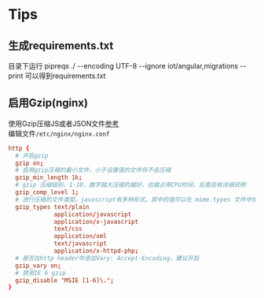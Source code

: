 # Tips
## 生成requirements.txt
目录下运行
pipreqs ./ --encoding UTF-8 --ignore iot/angular,migrations --print
可以得到requirements.txt

## 启用Gzip(nginx)
使用Gzip压缩JS或者JSON文件[参考](https://www.darrenfang.com/2015/01/setting-up-http-cache-and-gzip-with-nginx/)  
编辑文件`/etc/nginx/nginx.conf`
```conf
http {
  # 开启gzip
  gzip on;
  # 启用gzip压缩的最小文件，小于设置值的文件将不会压缩
  gzip_min_length 1k;
  # gzip 压缩级别，1-10，数字越大压缩的越好，也越占用CPU时间，后面会有详细说明
  gzip_comp_level 1;
  # 进行压缩的文件类型。javascript有多种形式。其中的值可以在 mime.types 文件中找到。
  gzip_types text/plain
             application/javascript
             application/x-javascript
             text/css
             application/xml
             text/javascript
             application/x-httpd-php;
  # 是否在http header中添加Vary: Accept-Encoding，建议开启
  gzip_vary on;
  # 禁用IE 6 gzip
  gzip_disable "MSIE [1-6]\.";
}
```

